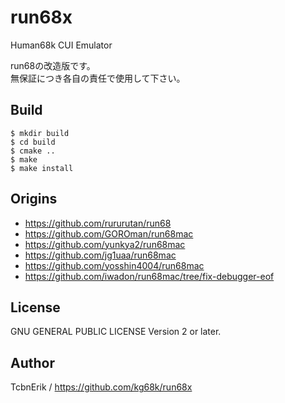 # run68x
Human68k CUI Emulator

run68の改造版です。  
無保証につき各自の責任で使用して下さい。


## Build
```
$ mkdir build
$ cd build
$ cmake ..
$ make
$ make install
```


## Origins
* https://github.com/rururutan/run68
* https://github.com/GOROman/run68mac
* https://github.com/yunkya2/run68mac
* https://github.com/jg1uaa/run68mac
* https://github.com/yosshin4004/run68mac
* https://github.com/iwadon/run68mac/tree/fix-debugger-eof


## License
GNU GENERAL PUBLIC LICENSE Version 2 or later.


## Author
TcbnErik / https://github.com/kg68k/run68x
